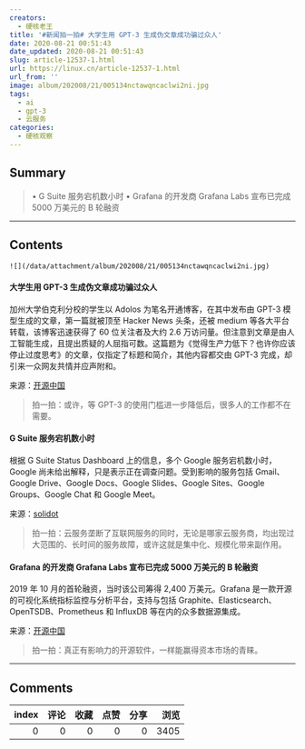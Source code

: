 ```yaml
---
creators:
  - 硬核老王
title: '#新闻拍一拍# 大学生用 GPT-3 生成伪文章成功骗过众人'
date: 2020-08-21 00:51:43
date_updated: 2020-08-21 00:51:43
slug: article-12537-1.html
url: https://linux.cn/article-12537-1.html
url_from: ''
image: album/202008/21/005134nctawqncaclwi2ni.jpg
tags:
  - ai
  - gpt-3
  - 云服务
categories:
  - 硬核观察
---
```


## Summary

> • G Suite 服务宕机数小时 • Grafana 的开发商 Grafana Labs 宣布已完成 5000 万美元的 B 轮融资

***

<!-- more -->

## Contents

`![](/data/attachment/album/202008/21/005134nctawqncaclwi2ni.jpg)`

#### 大学生用 GPT-3 生成伪文章成功骗过众人

加州大学伯克利分校的学生以 Adolos 为笔名开通博客，在其中发布由 GPT-3 模型生成的文章，第一篇就被顶至 Hacker News 头条，还被 medium 等各大平台转载，该博客迅速获得了 60 位关注者及大约 2.6 万访问量。但注意到文章是由人工智能生成，且提出质疑的人屈指可数。这篇题为《觉得生产力低下？也许你应该停止过度思考》的文章，仅指定了标题和简介，其他内容都交由 GPT-3 完成，却引来一众网友共情并应声附和。

来源：[开源中国](https://www.oschina.net/news/118021/gpt-3-fake-blog)

> 
> 拍一拍：或许，等 GPT-3 的使用门槛进一步降低后，很多人的工作都不在需要。
> 
> 
> 

#### G Suite 服务宕机数小时

根据 G Suite Status Dashboard 上的信息，多个 Google 服务宕机数小时，Google 尚未给出解释，只是表示正在调查问题。受到影响的服务包括 Gmail、Google Drive、Google Docs、Google Slides、Google Sites、Google Groups、Google Chat 和 Google Meet。

来源：[solidot](https://www.solidot.org/story?sid=65302)

> 
> 拍一拍：云服务垄断了互联网服务的同时，无论是哪家云服务商，均出现过大范围的、长时间的服务故障，或许这就是集中化、规模化带来副作用。
> 
> 
> 

#### Grafana 的开发商 Grafana Labs 宣布已完成 5000 万美元的 B 轮融资

2019 年 10 月的首轮融资，当时该公司筹得 2,400 万美元。Grafana 是一款开源的可视化系统指标监控与分析平台，支持与包括 Graphite、Elasticsearch、OpenTSDB、Prometheus 和 InfluxDB 等在内的众多数据源集成。

来源：[开源中国](https://www.oschina.net/news/118041/grafana-labs-raises-50m-in-series-b-funding)

> 
> 拍一拍：真正有影响力的开源软件，一样能赢得资本市场的青睐。
> 
> 
>

***

## Comments


|   index |   评论 |   收藏 |   点赞 |   分享 |   浏览 |
|--------:|-------:|-------:|-------:|-------:|-------:|
|       0 |      0 |      0 |      0 |      0 |   3405 |
